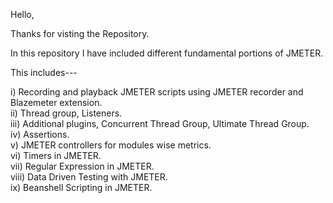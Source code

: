 Hello,

Thanks for visting the Repository.

In this repository I have included different fundamental portions of JMETER.

This includes---

i) Recording and playback JMETER scripts using JMETER recorder and Blazemeter extension. <br> ii) Thread group, Listeners. <br> iii) Additional plugins, Concurrent Thread Group, Ultimate Thread Group. <br> iv) Assertions. <br> v) JMETER controllers for modules wise metrics. <br> vi) Timers in JMETER. <br> vii) Regular Expression in JMETER. <br> viii) Data Driven Testing with JMETER. <br> ix) Beanshell Scripting in JMETER.
